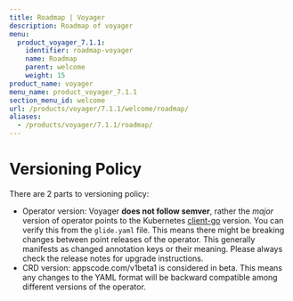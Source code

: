 ```yaml
---
title: Roadmap | Voyager
description: Roadmap of voyager
menu:
  product_voyager_7.1.1:
    identifier: roadmap-voyager
    name: Roadmap
    parent: welcome
    weight: 15
product_name: voyager
menu_name: product_voyager_7.1.1
section_menu_id: welcome
url: /products/voyager/7.1.1/welcome/roadmap/
aliases:
  - /products/voyager/7.1.1/roadmap/
---
```


# Versioning Policy

There are 2 parts to versioning policy:

 - Operator version: Voyager __does not follow semver__, rather the _major_ version of operator points to the
Kubernetes [client-go](https://github.com/kubernetes/client-go#branches-and-tags) version. You can verify this
from the `glide.yaml` file. This means there might be breaking changes between point releases of the operator.
This generally manifests as changed annotation keys or their meaning.
Please always check the release notes for upgrade instructions.
 - CRD version: appscode.com/v1beta1 is considered in beta. This means any changes to the YAML format will be backward
compatible among different versions of the operator.
